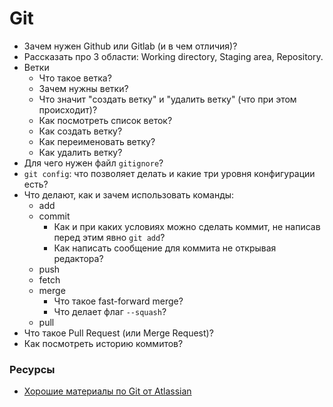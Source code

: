 # Git

* Зачем нужен Github или Gitlab (и в чем отличия)?
* Рассказать про 3 области: Working directory, Staging area, Repository.
* Ветки
  * Что такое ветка?
  * Зачем нужны ветки?
  * Что значит "создать ветку" и "удалить ветку" (что при этом происходит)?
  * Как посмотреть список веток?
  * Как создать ветку?
  * Как переименовать ветку?
  * Как удалить ветку?
* Для чего нужен файл `gitignore`?
* `git config`: что позволяет делать и какие три уровня конфигурации есть?
* Что делают, как и зачем использовать команды:
  * add
  * commit
    * Как и при каких условиях можно сделать коммит, не написав перед этим явно `git add`?
    * Как написать сообщение для коммита не открывая редактора?
  * push
  * fetch
  * merge
    * Что такое fast-forward merge?
    * Что делает флаг `--squash`?
  * pull
* Что такое Pull Request (или Merge Request)?
* Как посмотреть историю коммитов?


### Ресурсы
* [Хорошие материалы по Git от Atlassian](https://www.atlassian.com/git)
